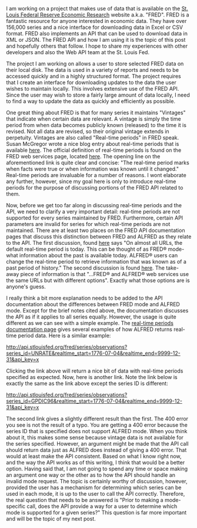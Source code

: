 <article>

I am working on a project that makes use of data that is available on the <a href="http://research.stlouisfed.org/fred2/" target="_blank">St. Louis Federal Reserve Economic Research</a> website a.k.a. "FRED".  FRED is a fantastic resource for anyone interested in economic data.  They have over 156,000 series and a nice interface for downloading data in Excel or CSV format.  FRED also implements an API that can be used to download data in XML or JSON.  The FRED API and how I am using it is the topic of this post and hopefully others that follow.  I hope to share my experiences with other developers and also the Web API team at the St. Louis Fed.  

The project I am working on allows a user to store selected FRED data on their local disk.  The data is used in a variety of reports and needs to be accessed quickly and in a highly structured format.  The project requires that I create an interface for downloading updates to the data the user wishes to maintain locally.  This involves extensive use of the FRED API.  Since the user may wish to store a fairly large amount of data locally, I need to find a way to update the data as quickly and efficiently as possible.

One great thing about FRED is that for many series it maintains "Vintages" that indicate when certain data are relevant.  A vintage is simply the time period from when data becomes publicly known (released) to the time it is revised.  Not all data are revised, so their original vintage extends in perpetuity.  Vintages are also called "Real-time periods" in FRED speak.  Susan McGregor wrote a nice blog entry about real-time periods that is available <a href="http://www.datadocs.org/beta/getting-to-know-fred-insight-into-the-federal-reserves-economic-data-api/"  target="_blank">here</a>.  The official definition of real-time periods is found on the FRED web services page, located <a href="http://api.stlouisfed.org/docs/fred/realtime_period.html" target="_blank">here</a>.  The opening line on the aforementioned link is quite clear and concise: "The real-time period marks when facts were true or when information was known until it changed."  Real-time periods are invaluable for a number of reasons.  I wont elaborate any further, however, since my goal here is only to introduce real-time periods for the purpose of discussing portions of the FRED API related to them.
 
 Now, before we get too far along in discussing real-time periods and the API, we need to clarify a very important detail: real-time periods are not supported for every series maintained by FRED.  Furthermore, certain API parameters are invalid for series for which real-time periods are not maintained.  There are at least two places on the FRED API documentation pages that discuss this distinction between FRED and ALFRED as they relate to the API.  The first discussion, found <a href="http://api.stlouisfed.org/docs/fred/realtime_period.html" target="_blank">here</a> says "On almost all URLs, the default real-time period is today. This can be thought of as FRED® mode- what information about the past is available today. ALFRED® users can change the real-time period to retrieve information that was known as of a past period of history."  The second discussion is found <a href="http://api.stlouisfed.org/docs/fred/fred_vs_alfred.html" target="_blank">here</a>.  The take-away piece of information is that "...FRED® and ALFRED® web services use the same URLs but with different options".  Exactly what those options are is anyone's guess.
 
 I really think a bit more explanation needs to be added to the API documentation about the differences between FRED mode and ALFRED mode.  Except for the brief notes cited above, the documentation discusses the API as if it applies to all series equally.  However, the usage is quite different as we can see with a simple example.  The <a href="http://api.stlouisfed.org/docs/fred/realtime_period.html" target="_blank">real-time periods documentation page</a> gives several examples of how ALFRED returns real-time period data. Here is a similar example:


   <a href="http://api.stlouisfed.org/fred/series/observations?series_id=UNRATE&realtime_start=1776-07-04&realtime_end=9999-12-31&api_key=x" target="_blank">http://api.stlouisfed.org/fred/series/observations?series_id=UNRATE&realtime_start=1776-07-04&realtime_end=9999-12-31&api_key=x</a>


Clicking the link above will return a nice bit of data with real-time periods specified as expected.  Now, here is another link.  Note the link below is exactly the same as the link above except the series ID is different:
 

 <a href="http://api.stlouisfed.org/fred/series/observations?series_id=GPDIC96&realtime_start=1776-07-04&realtime_end=9999-12-31&api_key=x" target="_blank">http://api.stlouisfed.org/fred/series/observations?series_id=GPDIC96&realtime_start=1776-07-04&realtime_end=9999-12-31&api_key=x</a>



The second link gives a slightly different result than the first.  The 400 error you see is not the result of a typo.  You are getting a 400 error because the series ID that is specified does not support ALFRED mode.  When you think about it, this makes some sense because vintage data is not available for the series specified.  However, an argument might be made that the API call should return data just as ALFRED does instead of giving a 400 error.  That would at least make the API consistent.  Based on what I know right now, and the way the API works as of this writing, I think that would be a better option.  Having said that, I am not going to spend any time or space making an argument one way or the other as to how the API should handle an invalid mode request.  The topic is certainly worthy of discussion, however, provided the user has a mechanism for determining which series can be used in each mode, it is up to the user to call the API correctly.  Therefore, the real question that needs to be answered is "Prior to making a mode-specific call, does the API provide a way for a user to determine which mode is supported for a given series?"  This question is far more important and will be the topic of my next post.  
    
</article>

